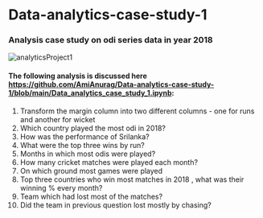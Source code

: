 # Data-analytics-case-study-1
### Analysis case study on odi series data in year 2018 
![analyticsProject1](https://user-images.githubusercontent.com/76867868/133931749-91e1256a-7cee-4a66-a6f4-c736ff6f1dfc.PNG)
#### The following analysis is discussed here https://github.com/AmiAnurag/Data-analytics-case-study-1/blob/main/Data_analytics_case_study_1.ipynb:
1. Transform the margin column into two different columns - one for runs and another for wicket
2. Which country played the most odi in 2018?
3. How was the performance of Srilanka?
4. What were the top three wins by run?
5. Months in which most odis were played?
6. How many cricket matches were played each month?
7. On which ground most games were played
8. Top three countries who win most matches in 2018 , what was their winning % every month?
9. Team which had lost most of the matches?
10. Did the team in previous question lost mostly by chasing?
